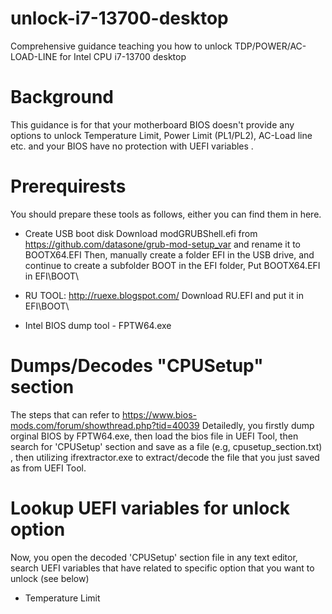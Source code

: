 # unlock-i7-13700-desktop
Comprehensive guidance teaching you how to unlock TDP/POWER/AC-LOAD-LINE for Intel CPU i7-13700 desktop

# Background
This guidance is for that your motherboard BIOS doesn't provide any options to unlock Temperature Limit, Power Limit (PL1/PL2), AC-Load line etc.
and your BIOS have no protection with UEFI variables .

# Prerequirests
You should prepare these tools as follows, either you can find them in here.

- Create USB boot disk
  Download modGRUBShell.efi from https://github.com/datasone/grub-mod-setup_var
  and rename it to BOOTX64.EFI
  Then, manually create a folder EFI in the USB drive, and continue to create a subfolder BOOT in the EFI folder,
  Put BOOTX64.EFI in EFI\BOOT\

- RU TOOL: http://ruexe.blogspot.com/
  Download RU.EFI and put it in EFI\BOOT\

- Intel BIOS dump tool - FPTW64.exe

# Dumps/Decodes "CPUSetup" section 
The steps that can refer to https://www.bios-mods.com/forum/showthread.php?tid=40039
Detailedly, you firstly dump orginal BIOS by FPTW64.exe, then load the bios file in UEFI Tool, 
then search for 'CPUSetup' section and save as a file (e.g, cpusetup_section.txt) , then utilizing ifrextractor.exe to extract/decode the file that you just saved as from UEFI Tool.

# Lookup UEFI variables for unlock option
Now, you open the decoded 'CPUSetup' section file in any text editor, search UEFI variables that have related to specific option  that you want to unlock (see below)

- Temperature Limit
  
  

